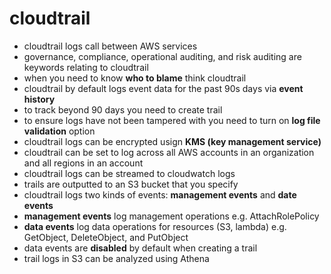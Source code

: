 # cloudtrail

- cloudtrail logs call between AWS services
- governance, compliance, operational auditing, and risk auditing are keywords relating to cloudtrail
- when you need to know **who to blame** think cloudtrail
- cloudtrail by default logs event data for the past 90s days via **event history**
- to track beyond 90 days you need to create trail
- to ensure logs have not been tampered with you need to turn on **log file validation** option
- cloudtrail logs can be encrypted usign **KMS (key management service)**
- cloudtrail can be set to log across all AWS accounts in an organization and all regions in an account
- cloudtrail logs can be streamed to cloudwatch logs
- trails are outputted to an S3 bucket that you specify
- cloudtrail logs two kinds of events: **management events** and **date events**
- **management events** log management operations e.g. AttachRolePolicy
- **data events** log data operations for resources (S3, lambda) e.g. GetObject, DeleteObject, and PutObject
- data events are **disabled** by default when creating a trail
- trail logs in S3 can be analyzed using Athena

